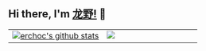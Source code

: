 ## Hi there, I'm [龙野!](https://github.com/erchoc) 👋

<table width="960px">
<tr>
  
<td valign="top" width="50%">
  <a href="https://github.com/hyj1991">
    <img align="center" src="https://github-readme-stats.vercel.app/api?username=erchoc&show_icons=true&theme=radical&count_private=true" alt="erchoc's github stats" />
  </a>
</td>

<td valign="top" width="50%">
  <a href="https://github.com/erchoc">
    <img align="center" src="https://github-readme-stats.vercel.app/api/top-langs/?username=erchoc&layout=compact&theme=radical" />
  </a>
</td>

</tr>
</table>




